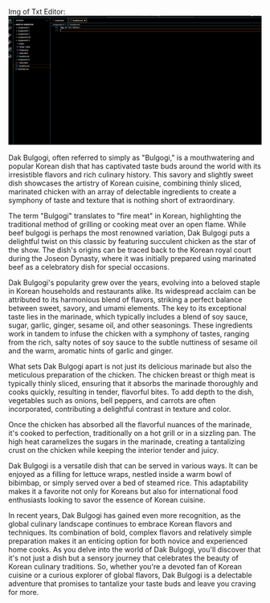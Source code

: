 Img of Txt Editor:
![Alt text](image.png)

Dak Bulgogi, often referred to simply as "Bulgogi," is a mouthwatering and popular Korean dish that has captivated taste buds around the world with its irresistible flavors and rich culinary history. This savory and slightly sweet dish showcases the artistry of Korean cuisine, combining thinly sliced, marinated chicken with an array of delectable ingredients to create a symphony of taste and texture that is nothing short of extraordinary.

The term "Bulgogi" translates to "fire meat" in Korean, highlighting the traditional method of grilling or cooking meat over an open flame. While beef bulgogi is perhaps the most renowned variation, Dak Bulgogi puts a delightful twist on this classic by featuring succulent chicken as the star of the show. The dish's origins can be traced back to the Korean royal court during the Joseon Dynasty, where it was initially prepared using marinated beef as a celebratory dish for special occasions.

Dak Bulgogi's popularity grew over the years, evolving into a beloved staple in Korean households and restaurants alike. Its widespread acclaim can be attributed to its harmonious blend of flavors, striking a perfect balance between sweet, savory, and umami elements. The key to its exceptional taste lies in the marinade, which typically includes a blend of soy sauce, sugar, garlic, ginger, sesame oil, and other seasonings. These ingredients work in tandem to infuse the chicken with a symphony of tastes, ranging from the rich, salty notes of soy sauce to the subtle nuttiness of sesame oil and the warm, aromatic hints of garlic and ginger.

What sets Dak Bulgogi apart is not just its delicious marinade but also the meticulous preparation of the chicken. The chicken breast or thigh meat is typically thinly sliced, ensuring that it absorbs the marinade thoroughly and cooks quickly, resulting in tender, flavorful bites. To add depth to the dish, vegetables such as onions, bell peppers, and carrots are often incorporated, contributing a delightful contrast in texture and color.

Once the chicken has absorbed all the flavorful nuances of the marinade, it's cooked to perfection, traditionally on a hot grill or in a sizzling pan. The high heat caramelizes the sugars in the marinade, creating a tantalizing crust on the chicken while keeping the interior tender and juicy.

Dak Bulgogi is a versatile dish that can be served in various ways. It can be enjoyed as a filling for lettuce wraps, nestled inside a warm bowl of bibimbap, or simply served over a bed of steamed rice. This adaptability makes it a favorite not only for Koreans but also for international food enthusiasts looking to savor the essence of Korean cuisine.

In recent years, Dak Bulgogi has gained even more recognition, as the global culinary landscape continues to embrace Korean flavors and techniques. Its combination of bold, complex flavors and relatively simple preparation makes it an enticing option for both novice and experienced home cooks. As you delve into the world of Dak Bulgogi, you'll discover that it's not just a dish but a sensory journey that celebrates the beauty of Korean culinary traditions. So, whether you're a devoted fan of Korean cuisine or a curious explorer of global flavors, Dak Bulgogi is a delectable adventure that promises to tantalize your taste buds and leave you craving for more.